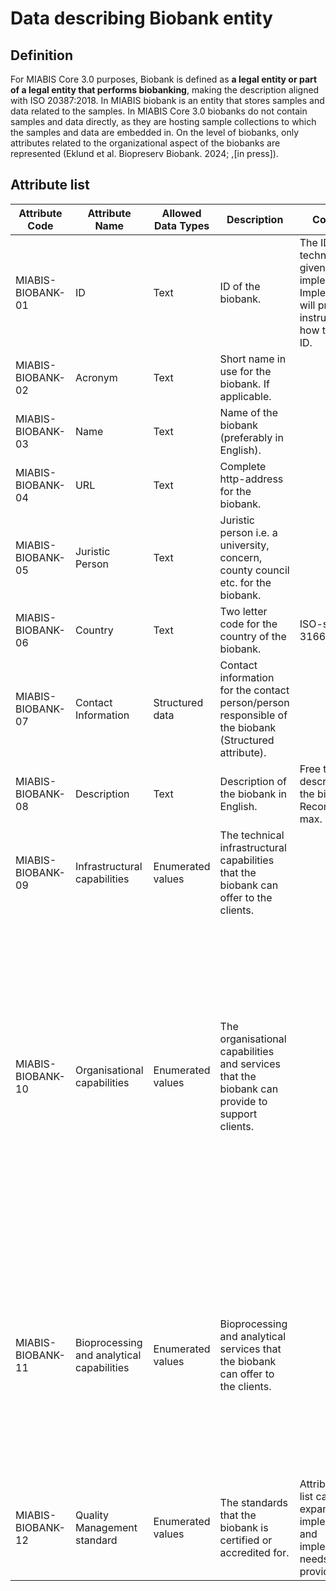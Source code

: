 # Data describing Biobank entity

## Definition
For MIABIS Core 3.0 purposes, Biobank is defined as **a legal entity or part of a legal entity that performs biobanking**, making the description aligned with ISO 20387:2018. In MIABIS biobank is an entity that stores samples and data related to the samples. In MIABIS Core 3.0 biobanks do not contain samples and data directly, as they are hosting sample collections to which the samples and data are embedded in. On the level of biobanks, only attributes related to the organizational aspect of the biobanks are represented (Eklund et al. Biopreserv Biobank. 2024; ,[in press]). 

## Attribute list

| Attribute Code | Attribute Name | Allowed Data Types | Description | Constraints| Allowed Values |
|---|---|---|---|---|---|
| MIABIS-BIOBANK-01 | ID | Text | ID of the biobank.|The ID is technical and given by the implementation. Implementation will provide instructions on how to form the ID.
| MIABIS-BIOBANK-02 | Acronym | Text | Short name in use for the biobank. If applicable.|
| MIABIS-BIOBANK-03 | Name | Text | Name of the biobank (preferably in English).|
| MIABIS-BIOBANK-04 | URL | Text | Complete http-address for the biobank.|
| MIABIS-BIOBANK-05 | Juristic Person | Text | Juristic person i.e. a university, concern, county council etc. for the biobank.|
| MIABIS-BIOBANK-06 | Country | Text | Two letter code for the country of the biobank.|ISO-standard 3166 alpha2.
| MIABIS-BIOBANK-07 | Contact Information | Structured data | Contact information for the contact person/person responsible of the biobank (Structured attribute).| | [MIABIS-BIOBANK-07](https://github.com/BBMRI-ERIC/miabis/blob/master/Structured-data-and-lists.md#contact-information)
| MIABIS-BIOBANK-08 | Description | Text | Description of the biobank in English.|Free text description of the biobank. Recommendation max. 2000 char.
| MIABIS-BIOBANK-09 | Infrastructural capabilities | Enumerated values | The technical infrastructural capabilities that the biobank can offer to the clients. | | Sample storage, Data storage, Biosafety abilities.
| MIABIS-BIOBANK-10 | Organisational capabilities | Enumerated values | The organisational capabilities and services that the biobank can provide to support clients.| | Recontact with donors, Facilitating clinical trials, Setting up prospective collections, Access to omics data, Access to laboratory analysis data, Access to donors'clinical data, Access to pathology archive, Access to radiology archive, Access to national medical registries, Other
| MIABIS-BIOBANK-11 | Bioprocessing and analytical capabilities | Enumerated values | Bioprocessing and analytical services that the biobank can offer to the clients. | | Biochemical analyses, Genomics, Nucleic acid extraction, Proteomics, Metabolomics, Histology, Cell-lines processing, Virology, Sample processing, Sample shipping, Sample quality control services, Other
| MIABIS-BIOBANK-12 | Quality Management standard | Enumerated values | The standards that the biobank is certified or accredited for. | Attribute value list can be expanded by the implementation, and implementation needs to verify provided data. | ISO 20387, ISO 9001, Other |
